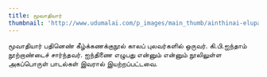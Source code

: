```yaml
---
title: மூவாதியார்
thumbnail: 'http://www.udumalai.com/p_images/main_thumb/ainthinai-elupathu-moolamum-uraiyum-49871.jpg'
---
```

மூவாதியார் பதினெண் கீழ்க்கணக்குநூல் காலப் புலவர்களில் ஒருவர். கி.பி.ஐந்தாம் நூற்றாண்டைச் சார்ந்தவர். ஐந்திணை எழுபது என்னும் என்னும் நூலிலுள்ள அகப்பொருள் பாடல்கள் இவரால் இயற்றப்பட்டவை.